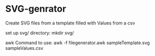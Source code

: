 # SVG-genrator
Create SVG files from a template filled with Values from a csv

set up svg/ directory: mkdir svg/

awk Command to use: awk -f filegenerator.awk sampleTemplate.svg sampleValues.csv

